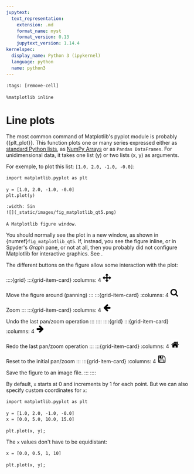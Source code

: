 ```yaml
---
jupytext:
  text_representation:
    extension: .md
    format_name: myst
    format_version: 0.13
    jupytext_version: 1.14.4
kernelspec:
  display_name: Python 3 (ipykernel)
  language: python
  name: python3
---
```


```{code-cell} ipython3
:tags: [remove-cell]

%matplotlib inline
```

# Line plots

The most common command of Matplotlib's pyplot module is probably {{plt_plot}}. This function plots one or many series expressed either as [standard Python lists](python_lists.md), as [NumPy Arrays](numpy_ndarray.md) or as `Pandas DataFrames`. For unidimensional data, it takes one list (y) or two lists (x, y) as arguments.

For exemple, to plot this list: `[1.0, 2.0, -1.0, -0.0]`:

```
import matplotlib.pyplot as plt

y = [1.0, 2.0, -1.0, -0.0]
plt.plot(y)
```


```{figure-md} fig_matplotlib_qt5
:width: 5in
![](_static/images/fig_matplotlib_qt5.png)

A Matplotlib figure window.
```

You should normally see the plot in a new window, as shown in {numref}`fig_matplotlib_qt5`. If, instead, you see the figure inline, or in Spyder's *Graph* pane, or not at all, then you probably did not configure Matplotlib for interactive graphics. See [](getting_started_configuring_spyder.md).


The different buttons on the figure allow some interaction with the plot:

::::{grid}
:::{grid-item-card}
:columns: 4
![](_static/images/matplotlib_move.png)

Move the figure around (panning)
:::
:::{grid-item-card}
:columns: 4
![](_static/images/matplotlib_zoom_to_rect.png)

Zoom
:::
:::{grid-item-card}
:columns: 4
![](_static/images/matplotlib_back.png)

Undo the last pan/zoom operation
:::
::::
::::{grid}
:::{grid-item-card}
:columns: 4
![](_static/images/matplotlib_forward.png)

Redo the last pan/zoom operation
:::
:::{grid-item-card}
:columns: 4
![](_static/images/matplotlib_home.png)

Reset to the initial pan/zoom
:::
:::{grid-item-card}
:columns: 4
![](_static/images/matplotlib_filesave.png)

Save the figure to an image file.
:::
::::

By default, `x` starts at 0 and increments by 1 for each point. But we can also specify custom coordinates for `x`:

```{code-cell} ipython3
import matplotlib.pyplot as plt

y = [1.0, 2.0, -1.0, -0.0]
x = [0.0, 5.0, 10.0, 15.0]

plt.plot(x, y);
```

The `x` values don't have to be equidistant:

```{code-cell} ipython3
x = [0.0, 0.5, 1, 10]

plt.plot(x, y);
```
